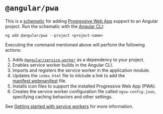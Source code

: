 # `@angular/pwa`

This is a [schematic](https://angular.dev/tools/cli/schematics) for adding
[Progressive Web App](https://web.dev/progressive-web-apps/) support to an Angular project. Run the
schematic with the [Angular CLI](https://angular.dev/tools/cli):

```shell
ng add @angular/pwa --project <project-name>
```

Executing the command mentioned above will perform the following actions:

1. Adds [`@angular/service-worker`](https://npmjs.com/@angular/service-worker) as a dependency to your project.
1. Enables service worker builds in the Angular CLI.
1. Imports and registers the service worker in the application module.
1. Updates the `index.html` file to inlclude a link to add the [manifest.webmanifest](https://developer.mozilla.org/en-US/docs/Web/Manifest) file.
1. Installs icon files to support the installed Progressive Web App (PWA).
1. Creates the service worker configuration file called `ngsw-config.json`, specifying caching behaviors and other settings.

See [Getting started with service workers](https://angular.dev/ecosystem/service-workers/getting-started)
for more information.
